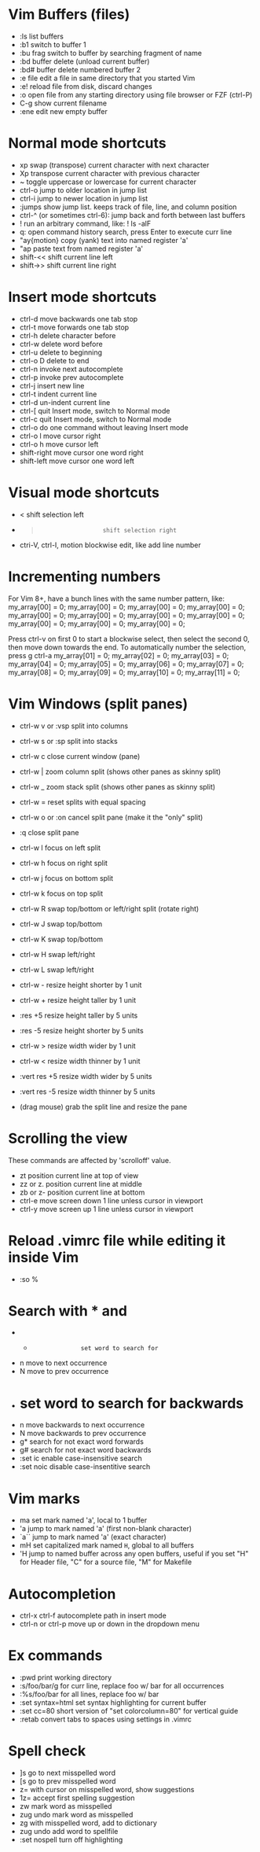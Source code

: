 # Vim Buffers (files)
  * :ls       list buffers
  * :b1       switch to buffer 1
  * :bu frag  switch to buffer by searching fragment of name
  * :bd       buffer delete (unload current buffer)
  * :bd#      buffer delete numbered buffer 2
  * :e file   edit a file in same directory that you started Vim
  * :e!       reload file from disk, discard changes
  * :o        open file from any starting directory using file browser or FZF (ctrl-P)
  * C-g       show current filename
  * :ene      edit new empty buffer

# Normal mode shortcuts
  * xp           swap (transpose) current character with next character
  * Xp           transpose current character with previous character
  * ~            toggle uppercase or lowercase for current character
  * ctrl-o       jump to older location in jump list
  * ctrl-i       jump to newer location in jump list
  * :jumps       show jump list. keeps track of file, line, and column position
  * ctrl-^       (or sometimes ctrl-6): jump back and forth between last buffers
  * !            run an arbitrary command, like: ! ls -alF
  * q:           open command history search, press Enter to execute curr line
  * "ay{motion}  copy (yank) text into named register 'a'
  * "ap          paste text from named register 'a'
  * shift-<<     shift current line left
  * shift->>     shift current line right

# Insert mode shortcuts
  * ctrl-d              move backwards one tab stop
  * ctrl-t              move forwards one tab stop
  * ctrl-h              delete character before
  * ctrl-w              delete word before
  * ctrl-u              delete to beginning
  * ctrl-o D            delete to end
  * ctrl-n              invoke next autocomplete
  * ctrl-p              invoke prev autocomplete
  * ctrl-j              insert new line
  * ctrl-t              indent current line
  * ctrl-d              un-indent current line
  * ctrl-[              quit Insert mode, switch to Normal mode
  * ctrl-c              quit Insert mode, switch to Normal mode
  * ctrl-o              do one command without leaving Insert mode
  * ctrl-o l            move cursor right
  * ctrl-o h            move cursor left
  * shift-right         move cursor one word right
  * shift-left          move cursor one word left

# Visual mode shortcuts
  * <                       shift selection left
  * >                       shift selection right
  * ctri-V, ctrl-I, motion  blockwise edit, like add line number

# Incrementing numbers
For Vim 8+, have a bunch lines with the same number pattern, like:
my_array[00] = 0;
my_array[00] = 0;
my_array[00] = 0;
my_array[00] = 0;
my_array[00] = 0;
my_array[00] = 0;
my_array[00] = 0;
my_array[00] = 0;
my_array[00] = 0;
my_array[00] = 0;
my_array[00] = 0;

Press ctrl-v on first 0 to start a blockwise select, then select the second 0, then move down towards the end. To automatically number the selection, press g ctrl-a
my_array[01] = 0;
my_array[02] = 0;
my_array[03] = 0;
my_array[04] = 0;
my_array[05] = 0;
my_array[06] = 0;
my_array[07] = 0;
my_array[08] = 0;
my_array[09] = 0;
my_array[10] = 0;
my_array[11] = 0;


# Vim Windows (split panes)
  * ctrl-w v or :vsp    split into columns
  * ctrl-w s or :sp     split into stacks
  * ctrl-w c            close current window (pane)
  * ctrl-w |            zoom column split (shows other panes as skinny split)
  * ctrl-w _            zoom stack split  (shows other panes as skinny split)
  * ctrl-w =            reset splits with equal spacing
  * ctrl-w o or :on     cancel split pane (make it the "only" split)
  * :q                  close split pane

  * ctrl-w l            focus on left split
  * ctrl-w h            focus on right split
  * ctrl-w j            focus on bottom split
  * ctrl-w k            focus on top split

  * ctrl-w R            swap top/bottom or left/right split (rotate right)
  * ctrl-w J            swap top/bottom
  * ctrl-w K            swap top/bottom
  * ctrl-w H            swap left/right
  * ctrl-w L            swap left/right

  * ctrl-w -            resize height shorter by 1 unit
  * ctrl-w +            resize height taller by 1 unit
  * :res +5             resize height taller by 5 units
  * :res -5             resize height shorter by 5 units

  * ctrl-w >            resize width wider by 1 unit
  * ctrl-w <            resize width thinner by 1 unit
  * :vert res +5        resize width wider by 5 units
  * :vert res -5        resize width thinner by 5 units
  * (drag mouse)        grab the split line and resize the pane

# Scrolling the view
These commands are affected by 'scrolloff' value.
  * zt                  position current line at top of view
  * zz or z.            position current line at middle
  * zb or z-            position current line at bottom
  * ctrl-e              move screen down 1 line unless cursor in viewport
  * ctrl-y              move screen up 1 line unless cursor in viewport

# Reload .vimrc file while editing it inside Vim
  * :so %

# Search with * and #
  * *                   set word to search for
  * n                   move to next occurrence
  * N                   move to prev occurrence
  * #                   set word to search for backwards
  * n                   move backwards to next occurrence
  * N                   move backwards to prev occurrence
  * g*                  search for not exact word forwards
  * g#                  search for not exact word backwards
  * :set ic             enable case-insensitive search
  * :set noic           disable case-insentitive search

# Vim marks
  * ma                  set mark named 'a', local to 1 buffer
  * 'a                  jump to mark named 'a' (first non-blank character)
  * `a``                  jump to mark named 'a' (exact character)
  * mH                  set capitalized mark named `H`, global to all buffers
  * 'H                  jump to named buffer across any open buffers,
                        useful if you set "H" for Header file, "C" for
                        a source file, "M" for Makefile

# Autocompletion
  * ctrl-x ctrl-f       autocomplete path in insert mode
  * ctrl-n or ctrl-p    move up or down in the dropdown menu

# Ex commands
  * :pwd                print working directory
  * :s/foo/bar/g        for curr line, replace foo w/ bar for all occurrences
  * :%s/foo/bar         for all lines, replace foo w/ bar
  * :set syntax=html    set syntax highlighting for current buffer
  * :set cc=80          short version of "set colorcolumn=80" for vertical guide
  * :retab              convert tabs to spaces using settings in .vimrc

# Spell check
  * ]s                  go to next misspelled word
  * [s                  go to prev misspelled word
  * z=                  with cursor on misspelled word, show suggestions
  * 1z=                 accept first spelling suggestion
  * zw                  mark word as misspelled
  * zug                 undo mark word as misspelled
  * zg                  with misspelled word, add to dictionary
  * zug                 undo add word to spellfile
  * :set nospell        turn off highlighting
